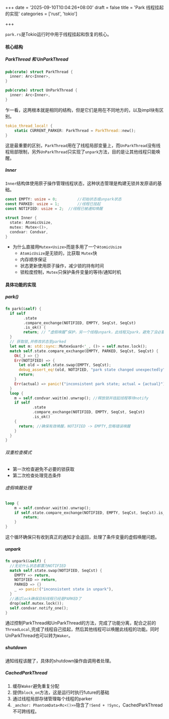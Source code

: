 +++
date = '2025-09-10T10:04:26+08:00'
draft = false
title = 'Park 线程挂起的实现'
categories = ['rust', 'tokio']

+++

`park.rs`是Tokio运行时中用于线程挂起和恢复的核心。

#### 核心结构

##### ParkThread 和 UnParkThread

```rust
pub(crate) struct ParkThread {
  inner: Arc<Inner>,
}

pub(crate) struct UnParkThread {
  inner: Arc<Inner>,
}
```

乍一看，这两根本就是相同的结构，但是它们是用在不同地方的，以及impl块有区别。

```rust
tokio_thread_local! {
    static CURRENT_PARKER: ParkThread = ParkThread::new();
}
```

这是最重要的区别，`ParkThread`用在了线程局部变量上，而`UnParkThread`没有线程局部限制，另外`UnParkThread`只实现了`unpark`方法，目的是让其他线程只能唤醒。

##### Inner

`Inner`结构体使用原子操作管理线程状态，这种状态管理是构建无锁并发原语的基础。

```rust
const EMPTY: usize = 0;			//初始状态或unpark状态
const PARKED: usize = 1;		//线程已挂起
const NOTIFIED: usize = 2;	//线程已被通知唤醒

struct Inner {
  state: AtomicUsize,
  mutex: Mutex<()>,
  condvar: Condvar,
}
```

* 为什么直接用`Mutex<Usize>`而是多用了一个`AtomicUsize`
  * `AtomicUsize`是无锁的，比获取 `Mutex`快
  * 内存顺序保证
  * 状态更新使用原子操作，减少锁的持有时间
  * 锁粒度控制，`Mutex`只保护条件变量的等待/通知时机

#### 具体功能的实现

##### park()

```rust
fn park(&self) {
  if self
  		.state
  		.compare_exchange(NOTIFIED, EMPTY, SeqCst, SeqCst)
  		.is_ok() {
        return; // “虚假唤醒”保护，另一个线程unpark，此线程又park，避免了没必要的线程挂起和唤醒操作
  }
  // 获取锁,并修改状态至parked
  let mut m: std::sync::MutexGuard<'_, ()> = self.mutex.lock();
  match self.state.compare_exchange(EMPTY, PARKED, SeqCst, SeqCst) {
    Ok(_) => {}
    Err(NOTIFIED) => {
      let old = self.state.swap(EMPTY, SeqCst);
      debug_assert_eq!(old, NOTIFIED, "park state changed unexpectedly");
      return;
    }
    Err(actual) => panic!("inconsistent park state; actual = {actual}"),
  }
  loop {
    m = self.condvar.wait(m).unwrap(); //释放锁并挂起线程等待notify
    if self
    		.state
    		.compare_exchange(NOTIFIED, EMPTY, SeqCst, SeqCst)
    		.is_ok() 
    {
      return; //确保有效唤醒，NOTIFIED -> EMPTY,忽略错误唤醒
    }
  }
}
```

###### 双重检查模式

* 第一次检查避免不必要的锁获取
* 第二次检查处理竞态条件

###### 虚假唤醒处理

```rust
loop {
    m = self.condvar.wait(m).unwrap();
    if self.state.compare_exchange(NOTIFIED, EMPTY, SeqCst, SeqCst).is_ok() {
        return;
    }
}
```

这个循环确保只有收到真正的通知才会返回，处理了条件变量的虚假唤醒问题。

##### unpark

```rust
fn unpark(&self) {
  //无论什么状态都置为NOTIFIED
  match self.state.swap(NOTIFIED, SeqCst) {
    EMPTY => return,
    NOTIFIED => return,
    PARKED => {}
    _ => panic!("inconsistent state in unpark"),
  }
  //通过lock确保目标线程已经是PARKED了
  drop(self.mutex.lock());
  self.condvar.notify_one();
}
```

通过控制ParkThread和UnParkThread的方法，完成了功能分离，配合之前的`ThreadLocal`,完成了线程自己挂起，然后其他线程可以唤醒此线程的功能。同时UnParkThread也可以转为`Waker`。

##### shutdown

通知线程该醒了，具体的shutdown操作由调用者处理。

##### CachedParkThread

1. 缓存`Waker`避免重复分配
2. 提供`block_on`方法，这是运行时执行future的基础
3. 通过线程局部存储管理每个线程的parker
4. `_anchor: PhantomData<Rc<()>>`隐含了`!Send + !Sync`，CachedParkThread 不可跨线程。
